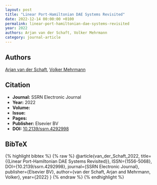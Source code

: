 ```yaml
---
layout: post
title: "Linear Port-Hamiltonian DAE Systems Revisited"
date: 2022-12-14 00:00:00 +0100
permalink: linear-port-hamiltonian-dae-systems-revisited
year: 2022
authors: Arjan van der Schaft, Volker Mehrmann
category: journal-article
---
```

 
## Authors
[Arjan van der Schaft](authors/arjan-van-der-schaft), [Volker Mehrmann](authors/volker-mehrmann)
 
## Citation
- **Journal:** SSRN Electronic Journal
- **Year:** 2022
- **Volume:** 
- **Issue:** 
- **Pages:** 
- **Publisher:** Elsevier BV
- **DOI:** [10.2139/ssrn.4292998](https://doi.org/10.2139/ssrn.4292998)
 
## BibTeX
{% highlight bibtex %}
{% raw %}
@article{van_der_Schaft_2022,
  title={{Linear Port-Hamiltonian DAE Systems Revisited}},
  ISSN={1556-5068},
  DOI={10.2139/ssrn.4292998},
  journal={SSRN Electronic Journal},
  publisher={Elsevier BV},
  author={van der Schaft, Arjan and Mehrmann, Volker},
  year={2022}
}
{% endraw %}
{% endhighlight %}
 
